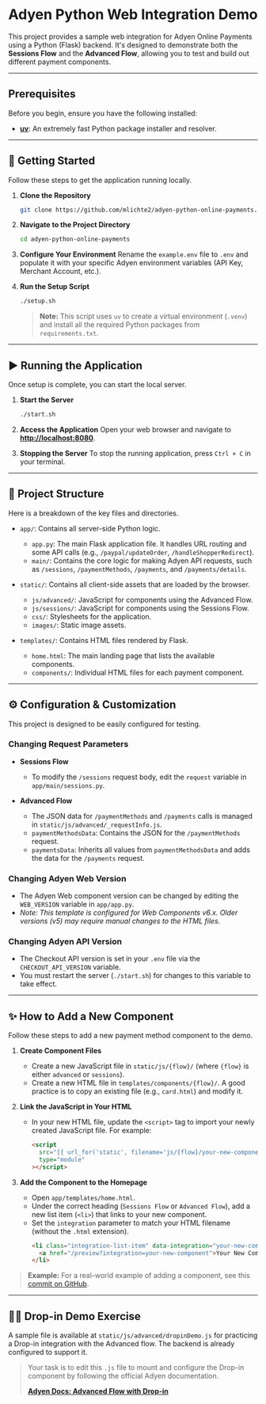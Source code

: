# Adyen Python Web Integration Demo

This project provides a sample web integration for Adyen Online Payments using a Python (Flask) backend. It's designed to demonstrate both the **Sessions Flow** and the **Advanced Flow**, allowing you to test and build out different payment components.

---

## Prerequisites

Before you begin, ensure you have the following installed:

- [**uv**](https://docs.astral.sh/uv/): An extremely fast Python package installer and resolver.

---

## 🚀 Getting Started

Follow these steps to get the application running locally.

1.  **Clone the Repository**

    ```bash
    git clone https://github.com/mlichte2/adyen-python-online-payments.git
    ```

2.  **Navigate to the Project Directory**

    ```bash
    cd adyen-python-online-payments
    ```

3.  **Configure Your Environment**
    Rename the `example.env` file to `.env` and populate it with your specific Adyen environment variables (API Key, Merchant Account, etc.).

4.  **Run the Setup Script**
    ```bash
    ./setup.sh
    ```
    > **Note:** This script uses `uv` to create a virtual environment (`.venv`) and install all the required Python packages from `requirements.txt`.

---

## ▶️ Running the Application

Once setup is complete, you can start the local server.

1.  **Start the Server**

    ```bash
    ./start.sh
    ```

2.  **Access the Application**
    Open your web browser and navigate to **[http://localhost:8080](http://localhost:8080)**.

3.  **Stopping the Server**
    To stop the running application, press `Ctrl + C` in your terminal.

---

## 📂 Project Structure

Here is a breakdown of the key files and directories.

- `app/`: Contains all server-side Python logic.

  - `app.py`: The main Flask application file. It handles URL routing and some API calls (e.g., `/paypal/updateOrder`, `/handleShopperRedirect`).
  - `main/`: Contains the core logic for making Adyen API requests, such as `/sessions`, `/paymentMethods`, `/payments`, and `/payments/details`.

- `static/`: Contains all client-side assets that are loaded by the browser.

  - `js/advanced/`: JavaScript for components using the Advanced Flow.
  - `js/sessions/`: JavaScript for components using the Sessions Flow.
  - `css/`: Stylesheets for the application.
  - `images/`: Static image assets.

- `templates/`: Contains HTML files rendered by Flask.
  - `home.html`: The main landing page that lists the available components.
  - `components/`: Individual HTML files for each payment component.

---

## ⚙️ Configuration & Customization

This project is designed to be easily configured for testing.

### Changing Request Parameters

- **Sessions Flow**

  - To modify the `/sessions` request body, edit the `request` variable in `app/main/sessions.py`.

- **Advanced Flow**
  - The JSON data for `/paymentMethods` and `/payments` calls is managed in `static/js/advanced/_requestInfo.js`.
  - `paymentMethodsData`: Contains the JSON for the `/paymentMethods` request.
  - `paymentsData`: Inherits all values from `paymentMethodsData` and adds the data for the `/payments` request.

### Changing Adyen Web Version

- The Adyen Web component version can be changed by editing the `WEB_VERSION` variable in `app/app.py`.
- _Note: This template is configured for Web Components v6.x. Older versions (v5) may require manual changes to the HTML files._

### Changing Adyen API Version

- The Checkout API version is set in your `.env` file via the `CHECKOUT_API_VERSION` variable.
- You must restart the server (`./start.sh`) for changes to this variable to take effect.

---

## ✨ How to Add a New Component

Follow these steps to add a new payment method component to the demo.

1.  **Create Component Files**

    - Create a new JavaScript file in `static/js/{flow}/` (where `{flow}` is either `advanced` or `sessions`).
    - Create a new HTML file in `templates/components/{flow}/`. A good practice is to copy an existing file (e.g., `card.html`) and modify it.

2.  **Link the JavaScript in Your HTML**

    - In your new HTML file, update the `<script>` tag to import your newly created JavaScript file. For example:
      ```html
      <script
        src="{{ url_for('static', filename='js/{flow}/your-new-component.js') }}"
        type="module"
      ></script>
      ```

3.  **Add the Component to the Homepage**
    - Open `app/templates/home.html`.
    - Under the correct heading (`Sessions Flow` or `Advanced Flow`), add a new list item (`<li>`) that links to your new component.
    - Set the `integration` parameter to match your HTML filename (without the `.html` extension).
      ```html
      <li class="integration-list-item" data-integration="your-new-component">
        <a href="/preview?integration=your-new-component">Your New Component</a>
      </li>
      ```

> **Example:** For a real-world example of adding a component, see this [commit on GitHub](https://github.com/mlichte2/adyen-python-online-payments/commit/fd3127d78d3b99bb4c0c6465995853ad9fc984b8).

---

## 🧑‍💻 Drop-in Demo Exercise

A sample file is available at `static/js/advanced/dropinDemo.js` for practicing a Drop-in integration with the Advanced flow. The backend is already configured to support it.

> Your task is to edit this `.js` file to mount and configure the Drop-in component by following the official Adyen documentation.
>
> **[Adyen Docs: Advanced Flow with Drop-in](https://docs.adyen.com/online-payments/build-your-integration/advanced-flow/?platform=Web&integration=Drop-in)**

